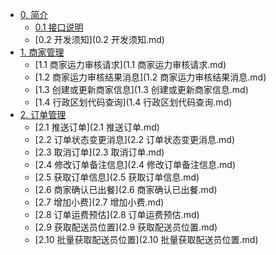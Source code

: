* [0. 简介]()
  * [0.1 接口说明](README.md)
  * [0.2 开发须知](0.2 开发须知.md)
* [1. 商家管理]()
  * [1.1 商家运力审核请求](1.1 商家运力审核请求.md)
  * [1.2 商家运力审核结果消息](1.2 商家运力审核结果消息.md)
  * [1.3 创建或更新商家信息](1.3 创建或更新商家信息.md)
  * [1.4 行政区划代码查询](1.4 行政区划代码查询.md)
* [2. 订单管理]()
  * [2.1 推送订单](2.1 推送订单.md)
  * [2.2 订单状态变更消息](2.2 订单状态变更消息.md)
  * [2.3 取消订单](2.3 取消订单.md)
  * [2.4 修改订单备注信息](2.4 修改订单备注信息.md)
  * [2.5 获取订单信息](2.5 获取订单信息.md)
  * [2.6 商家确认已出餐](2.6 商家确认已出餐.md)
  * [2.7 增加小费](2.7 增加小费.md)
  * [2.8 订单运费预估](2.8 订单运费预估.md)
  * [2.9 获取配送员位置](2.9 获取配送员位置.md)
  * [2.10 批量获取配送员位置](2.10 批量获取配送员位置.md)
